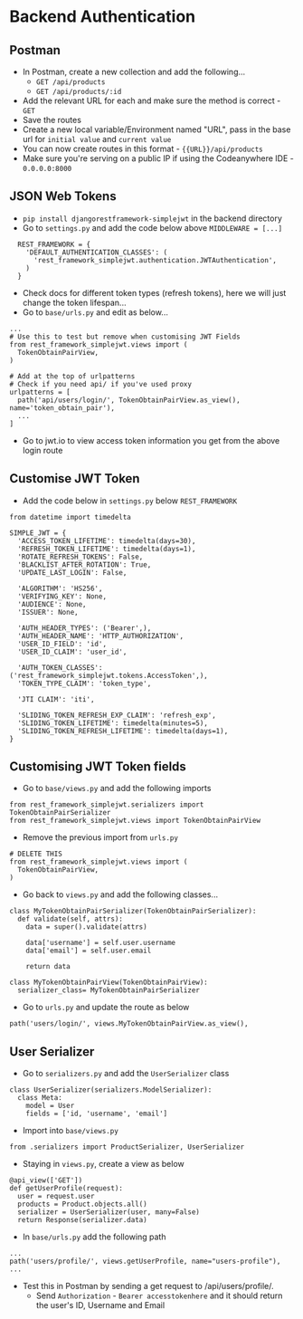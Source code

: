 # Backend Authentication
## Postman
- In Postman, create a new collection and add the following...
  - `GET /api/products`
  - `GET /api/products/:id`
- Add the relevant URL for each and make sure the method is correct - `GET`
- Save the routes
- Create a new local variable/Environment named "URL", pass in the base url for `initial value` and `current value`
- You can now create routes in this format - `{{URL}}/api/products`
- Make sure you're serving on a public IP if using the Codeanywhere IDE - `0.0.0.0:8000`

## JSON Web Tokens
- `pip install djangorestframework-simplejwt` in the backend directory
- Go to `settings.py` and add the code below above `MIDDLEWARE = [...]`

```
  REST_FRAMEWORK = {
    'DEFAULT_AUTHENTICATION_CLASSES': (
      'rest_framework_simplejwt.authentication.JWTAuthentication',
    )
  }
```

- Check docs for different token types (refresh tokens), here we will just change the token lifespan...
- Go to `base/urls.py` and edit as below...

```
...
# Use this to test but remove when customising JWT Fields
from rest_framework_simplejwt.views import (
  TokenObtainPairView,
)

# Add at the top of urlpatterns
# Check if you need api/ if you've used proxy
urlpatterns = [
  path('api/users/login/', TokenObtainPairView.as_view(), name='token_obtain_pair'),
  ...
]

```
-  Go to jwt.io to view access token information you get from the above login route

## Customise JWT Token
- Add the code below in `settings.py` below `REST_FRAMEWORK`

```
from datetime import timedelta

SIMPLE_JWT = {
  'ACCESS_TOKEN_LIFETIME': timedelta(days=30),
  'REFRESH_TOKEN_LIFETIME': timedelta(days=1),
  'ROTATE_REFRESH_TOKENS': False,
  'BLACKLIST_AFTER_ROTATION': True,
  'UPDATE_LAST_LOGIN': False,
  
  'ALGORITHM': 'HS256',
  'VERIFYING_KEY': None,
  'AUDIENCE': None,
  'ISSUER': None,
  
  'AUTH_HEADER_TYPES': ('Bearer',),
  'AUTH_HEADER_NAME': 'HTTP_AUTHORIZATION',
  'USER_ID_FIELD': 'id',
  'USER_ID_CLAIM': 'user_id',
  
  'AUTH_TOKEN_CLASSES': ('rest_framework_simplejwt.tokens.AccessToken',),
  'TOKEN_TYPE_CLAIM': 'token_type',
  
  'JTI CLAIM': 'iti',
  
  'SLIDING_TOKEN_REFRESH_EXP_CLAIM': 'refresh_exp',
  'SLIDING_TOKEN_LIFETIME': timedelta(minutes=5),
  'SLIDING_TOKEN_REFRESH_LIFETIME': timedelta(days=1),
}
```

## Customising JWT Token fields
- Go to `base/views.py` and add the following imports

```
from rest_framework_simplejwt.serializers import TokenObtainPairSerializer
from rest_framework_simplejwt.views import TokenObtainPairView
```

- Remove the previous import from `urls.py`
```
# DELETE THIS
from rest_framework_simplejwt.views import (
  TokenObtainPairView,
)
```

- Go back to `views.py` and add the following classes...

```
class MyTokenObtainPairSerializer(TokenObtainPairSerializer):
  def validate(self, attrs):
    data = super().validate(attrs)
    
    data['username'] = self.user.username
    data['email'] = self.user.email
    
    return data
    
class MyTokenObtainPairView(TokenObtainPairView):
  serializer_class= MyTokenObtainPairSerializer
```

- Go to `urls.py` and update the route as below
```
path('users/login/', views.MyTokenObtainPairView.as_view(),
```

## User Serializer
- Go to `serializers.py` and add the `UserSerializer` class

```
class UserSerializer(serializers.ModelSerializer):
  class Meta:
    model = User
    fields = ['id, 'username', 'email']
```

- Import into `base/views.py`

```
from .serializers import ProductSerializer, UserSerializer
```

- Staying in `views.py`, create a view as below

```
@api_view(['GET'])
def getUserProfile(request):
  user = request.user
  products = Product.objects.all()
  serializer = UserSerializer(user, many=False)
  return Response(serializer.data)
```

- In `base/urls.py` add the following path

```
...
path('users/profile/', views.getUserProfile, name="users-profile"),
...
```

- Test this in Postman by sending a get request to /api/users/profile/.
  - Send `Authorization` - `Bearer accesstokenhere` and it should return the user's ID, Username and Email
